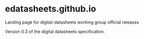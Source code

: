 # edatasheets.github.io
Landing page for digital-datasheets working group official releases 

Version 0.3 of the digital datasheets specification. 
